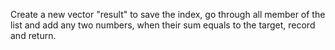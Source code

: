 Create a new vector "result" to save the index, go through all member of the list and add any two numbers, when their sum equals to the target, record and return.